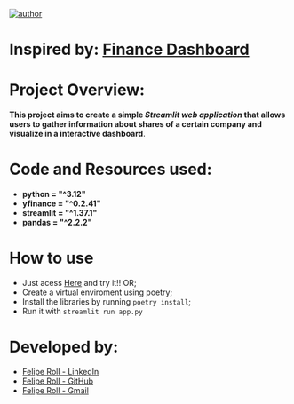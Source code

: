 [![author](https://img.shields.io/badge/author-feliperoll-purple.svg)](https://www.linkedin.com/in/felipe-roll/)

# Inspired by: [Finance Dashboard](https://www.youtube.com/watch?v=NsjA-c8596k&t=1477s)

# Project Overview: 
<b>This project aims to create a simple *Streamlit web application* that allows users to gather information about shares of a certain company and visualize in a interactive dashboard</b>.
# Code and Resources used:
* **python = "^3.12"**
* **yfinance = "^0.2.41"**
* **streamlit = "^1.37.1"**
* **pandas = "^2.2.2"**

# How to use
* Just acess [Here](https://sharesdashboard.streamlit.app) and try it!! OR;
* Create a virtual enviroment using poetry;
* Install the libraries by running ```poetry install```;
* Run it with ```streamlit run app.py```

# Developed by: 
  * [Felipe Roll - LinkedIn](https://www.linkedin.com/in/felipe-roll)
  * [Felipe Roll - GitHub](https://github.com/FelipeLRoll)
  * [Felipe Roll - Gmail](felipelroll@gmail.com)
